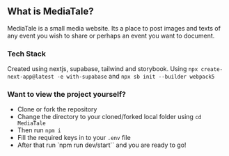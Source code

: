 ## What is MediaTale?

MediaTale is a small media website. Its a place to post images and texts of any event you wish to share or perhaps an event you want to document.

### Tech Stack

Created using nextjs, supabase, tailwind and storybook.
Using `npx create-next-app@latest -e with-supabase` and `npx sb init --builder webpack5`

### Want to view the project yourself?

- Clone or fork the repository
- Change the directory to your cloned/forked local folder using `cd MediaTale`
- Then run `npm i`
- Fill the required keys in to your `.env` file
- After that run `npm run dev/start`` and you are ready to go!
